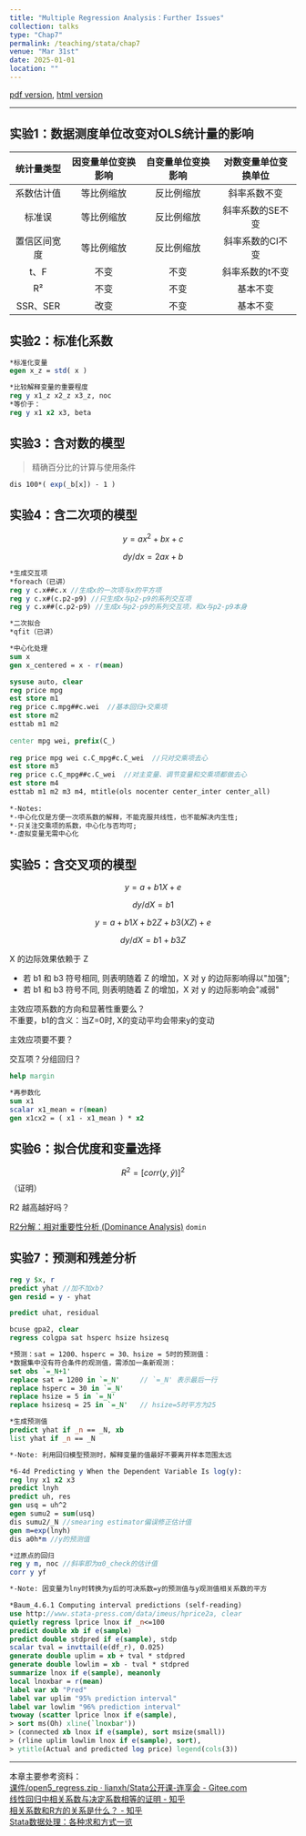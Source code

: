 ```yaml
---
title: "Multiple Regression Analysis：Further Issues"
collection: talks
type: "Chap7"
permalink: /teaching/stata/chap7
venue: "Mar 31st"
date: 2025-01-01
location: ""
---
```


[pdf version](http://xishanyu2.github.io/files/), [html version](http://xishanyu2.github.io/files/)

---

## 实验1：数据测度单位改变对OLS统计量的影响

|  统计量类型  | 因变量单位变换影响 | 自变量单位变换影响 | 对数变量单位变换单位 |
| :-----: | :-------: | :-------: | :--------: |
|  系数估计值  |   等比例缩放   |   反比例缩放   |   斜率系数不变   |
|   标准误   |   等比例缩放   |   反比例缩放   | 斜率系数的SE不变  |
| 置信区间宽度  |   等比例缩放   |   反比例缩放   | 斜率系数的CI不变  |
|   t、F   |    不变     |    不变     |  斜率系数的t不变  |
|   R²    |    不变     |    不变     |    基本不变    |
| SSR、SER |    改变     |    不变     |    基本不变    |

## 实验2：标准化系数

```stata
*标准化变量
egen x_z = std( x )
```

```stata
*比较解释变量的重要程度
reg y x1_z x2_z x3_z, noc
*等价于：
reg y x1 x2 x3, beta
```

## 实验3：含对数的模型

> 精确百分比的计算与使用条件

```stata
dis 100*( exp(_b[x]) - 1 )
```

## 实验4：含二次项的模型

$$y = ax^2 + bx + c$$

$$dy/dx = 2ax + b$$

```stata
*生成交互项
*foreach（已讲）
reg y c.x##c.x //生成x的一次项与x的平方项
reg y c.x#(c.p2-p9) //只生成x与p2-p9的系列交互项
reg y c.x##(c.p2-p9) //生成x与p2-p9的系列交互项，和x与p2-p9本身
```

```stata
*二次拟合
*qfit（已讲）
```

```stata
*中心化处理
sum x
gen x_centered = x - r(mean)
```

```stata
sysuse auto, clear
reg price mpg
est store m1
reg price c.mpg##c.wei  //基本回归+交乘项
est store m2
esttab m1 m2
	
center mpg wei, prefix(C_)
	
reg price mpg wei c.C_mpg#c.C_wei  //只对交乘项去心
est store m3
reg price c.C_mpg##c.C_wei  //对主变量、调节变量和交乘项都做去心
est store m4
esttab m1 m2 m3 m4, mtitle(ols nocenter center_inter center_all)
	
*-Notes: 
*-中心化仅是方便一次项系数的解释，不能克服共线性，也不能解决内生性;
*-只关注交乘项的系数，中心化与否均可;
*-虚拟变量无需中心化	
```

## 实验5：含交叉项的模型

$$y = a + b1X +e$$

$$dy/dX = b1$$

$$y = a + b1X + b2Z + b3(XZ) + e$$

$$dy/dX = b1 + b3Z$$

X 的边际效果依赖于 Z
- 若 b1 和 b3 符号相同, 则表明随着 Z 的增加，X 对 y 的边际影响得以"加强";
- 若 b1 和 b3 符号不同, 则表明随着 Z 的增加，X 对 y 的边际影响会"减弱"

主效应项系数的方向和显著性重要么？  
不重要，b1的含义：当Z=0时, X的变动平均会带来y的变动

主效应项要不要？

交互项？分组回归？

```stata
help margin
```

```stata
*再参数化
sum x1
scalar x1_mean = r(mean)
gen x1cx2 = ( x1 - x1_mean ) * x2
```

## 实验6：拟合优度和变量选择

$$R^2=[corr(y,\hat{y})]^2$$（证明）

R2 越高越好吗？

[R2分解：相对重要性分析 (Dominance Analysis)](https://www.lianxh.cn/news/845b935d8d599.html) `domin`

## 实验7：预测和残差分析

```stata
reg y $x, r
predict yhat //加不加xb?
gen resid = y - yhat

predict uhat, residual
```

```stata
bcuse gpa2, clear
regress colgpa sat hsperc hsize hsizesq

*预测：sat = 1200、hsperc = 30、hsize = 5时的预测值：
*数据集中没有符合条件的观测值，需添加一条新观测：
set obs `=_N+1'
replace sat = 1200 in `=_N'     // `=_N' 表示最后一行
replace hsperc = 30 in `=_N' 
replace hsize = 5 in `=_N' 
replace hsizesq = 25 in `=_N'   // hsize=5时平方为25

*生成预测值
predict yhat if _n == _N, xb
list yhat if _n == _N

*-Note: 利用回归模型预测时，解释变量的值最好不要离开样本范围太远
```

```stata
*6-4d Predicting y When the Dependent Variable Is log(y):
reg lny x1 x2 x3
predict lnyh
predict uh, res
gen usq = uh^2
egen sumu2 = sum(usq)
dis sumu2/_N //smearing estimator偏误修正估计值
gen m=exp(lnyh)
dis a0h*m //y的预测值
```

```stata
*过原点的回归
reg y m, noc //斜率即为α0_check的估计值
corr y yf

*-Note: 因变量为lny时转换为y后的可决系数=y的预测值与y观测值相关系数的平方
```

```stata
*Baum_4.6.1 Computing interval predictions (self-reading)
use http://www.stata-press.com/data/imeus/hprice2a, clear
quietly regress lprice lnox if _n<=100
predict double xb if e(sample)
predict double stdpred if e(sample), stdp
scalar tval = invttail(e(df_r), 0.025)
generate double uplim = xb + tval * stdpred
generate double lowlim = xb - tval * stdpred
summarize lnox if e(sample), meanonly
local lnoxbar = r(mean)
label var xb "Pred"
label var uplim "95% prediction interval"
label var lowlim "96% prediction interval"
twoway (scatter lprice lnox if e(sample),
> sort ms(Oh) xline(`lnoxbar'))
> (connected xb lnox if e(sample), sort msize(small))
> (rline uplim lowlim lnox if e(sample), sort),
> ytitle(Actual and predicted log price) legend(cols(3))
```
---

本章主要参考资料：  
[课件/open5_regress.zip · lianxh/Stata公开课-连享会 - Gitee.com](https://gitee.com/lianxh/stataopen/blob/master/%E8%AF%BE%E4%BB%B6/open5_regress.zip)  
[线性回归中相关系数与决定系数相等的证明 - 知乎](https://zhuanlan.zhihu.com/p/338241979)  
[相关系数和R方的关系是什么？ - 知乎](https://www.zhihu.com/question/32021302/answer/739464752)  
[Stata数据处理：各种求和方式一览](https://www.lianxh.cn/news/3ce33ba6750a7.html)  
